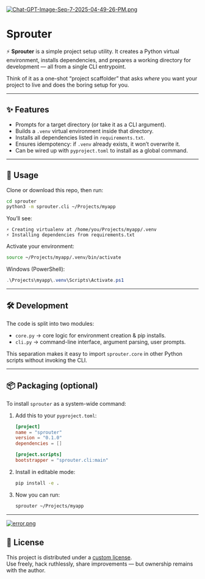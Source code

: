 [![Chat-GPT-Image-Sep-7-2025-04-49-26-PM.png](https://i.postimg.cc/Wb7Y3wzj/Chat-GPT-Image-Sep-7-2025-04-49-26-PM.png)](https://postimg.cc/TppJNmnH)

# Sprouter

⚡ **Sprouter** is a simple project setup utility. It creates a Python virtual environment, installs dependencies, and prepares a working directory for development — all from a single CLI entrypoint.

Think of it as a one-shot “project scaffolder” that asks *where* you want your project to live and does the boring setup for you.

---

## ✨ Features

* Prompts for a target directory (or take it as a CLI argument).
* Builds a `.venv` virtual environment inside that directory.
* Installs all dependencies listed in `requirements.txt`.
* Ensures idempotency: if `.venv` already exists, it won’t overwrite it.
* Can be wired up with `pyproject.toml` to install as a global command.

---

## 🚀 Usage

Clone or download this repo, then run:

```bash
cd sprouter
python3 -m sprouter.cli ~/Projects/myapp
```

You’ll see:

```
⚡ Creating virtualenv at /home/you/Projects/myapp/.venv
⚡ Installing dependencies from requirements.txt
```

Activate your environment:

```bash
source ~/Projects/myapp/.venv/bin/activate
```

Windows (PowerShell):

```powershell
.\Projects\myapp\.venv\Scripts\Activate.ps1
```

---

## 🛠 Development

The code is split into two modules:

* `core.py` → core logic for environment creation & pip installs.
* `cli.py` → command-line interface, argument parsing, user prompts.

This separation makes it easy to import `sprouter.core` in other Python scripts without invoking the CLI.

---

## 📦 Packaging (optional)

To install `sprouter` as a system-wide command:

1. Add this to your `pyproject.toml`:

   ```toml
   [project]
   name = "sprouter"
   version = "0.1.0"
   dependencies = []

   [project.scripts]
   bootstrapper = "sprouter.cli:main"
   ```

2. Install in editable mode:

   ```bash
   pip install -e .
   ```

3. Now you can run:

   ```bash
   sprouter ~/Projects/myapp
   ```

---

[![error.png](https://i.postimg.cc/wvc6pcNf/error.png)](https://postimg.cc/mzkx398C)

## 📄 License

This project is distributed under a [custom license](LICENSE).  
Use freely, hack ruthlessly, share improvements — but ownership remains with the author.


